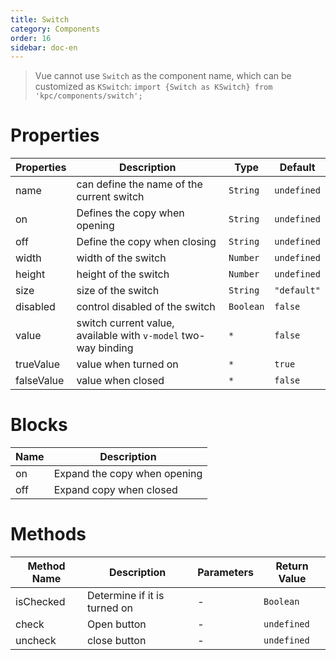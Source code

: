 ```yaml
---
title: Switch
category: Components
order: 16
sidebar: doc-en
---
```


> Vue cannot use `Switch` as the component name, which can be customized as `KSwitch`: 
> `import {Switch as KSwitch} from 'kpc/components/switch';`

# Properties

| Properties | Description | Type |  Default |
| --- | --- | --- | --- |
| name | can define the name of the current switch | `String` | `undefined` |
| on | Defines the copy when opening | `String` | `undefined` |
| off |  Define the copy when closing | `String` | `undefined` |
| width |  width of the switch | `Number` | `undefined` |
| height |  height of the switch | `Number` | `undefined` |
| size |  size of the switch | `String` | `"default"` |
| disabled |  control disabled of the switch | `Boolean` | `false` |
| value | switch current value, available with `v-model` two-way binding | `*` | `false` |
| trueValue | value when turned on | `*` | `true` |
| falseValue | value when closed | `*` | `false` |

# Blocks

| Name | Description |
| --- | --- |
| on | Expand the copy when opening |
| off | Expand copy when closed |


# Methods

| Method Name | Description | Parameters | Return Value |
| --- | --- | --- | --- |
| isChecked |  Determine if it is turned on | - | `Boolean` |
| check | Open button | - | `undefined` |
| uncheck | close button | - | `undefined` |
